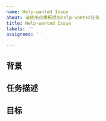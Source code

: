 ```yaml
---
name: Help-wanted Issue
about: 请使用此模板提出help-wanted任务
title: Help-wanted Issue
labels: ''
assignees: ''

---
```



## 背景
<!-- 请简要描述此需求的背景 -->
<!-- 示例：Googlenet是ImageNet挑战赛(ILSVRC14)第一名的高性能网络结构，常用分类模型之一。MegEngine已经提供相关的OPR支持 -->

## 任务描述
<!-- 请详细描述该任务，任务需要明确、具体 -->
<!-- 示例：Googlenet模型复现，训练正常收敛，验收指标符合预期，并将代码提交到models/vision/classification/models[contribution] 下-->

## 目标
<!-- 请明确此任务的目标 -->
<!-- 示例：数据集ImageNet 对点和论文一致 -->
